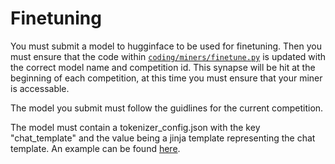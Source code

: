 # Finetuning

You must submit a model to hugginface to be used for finetuning. Then you must ensure that the code within [`coding/miners/finetune.py`](https://github.com/brokespace/code/blob/main/coding/miners/finetune.py) is updated with the correct model name and competition id. This synapse will be hit at the beginning of each competition, at this time you must ensure that your miner is accessable.

The model you submit must follow the guidlines for the current competition. 

The model must contain a tokenizer_config.json with the key "chat_template" and the value being a jinja template representing the chat template. An example can be found [here](https://huggingface.co/microsoft/Phi-3-mini-128k-instruct/blob/main/tokenizer_config.json).